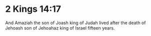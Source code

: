 # 2 Kings 14:17

And Amaziah the son of Joash king of Judah lived after the death of Jehoash son of Jehoahaz king of Israel fifteen years.